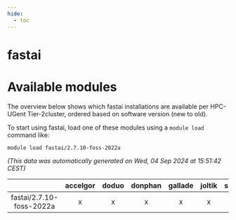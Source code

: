 ```yaml
---
hide:
  - toc
---
```


fastai
======

# Available modules


The overview below shows which fastai installations are available per HPC-UGent Tier-2cluster, ordered based on software version (new to old).

To start using fastai, load one of these modules using a `module load` command like:

```shell
module load fastai/2.7.10-foss-2022a
```

*(This data was automatically generated on Wed, 04 Sep 2024 at 15:51:42 CEST)*  

| |accelgor|doduo|donphan|gallade|joltik|shinx|skitty|
| :---: | :---: | :---: | :---: | :---: | :---: | :---: | :---: |
|fastai/2.7.10-foss-2022a|x|x|x|x|x|-|x|
